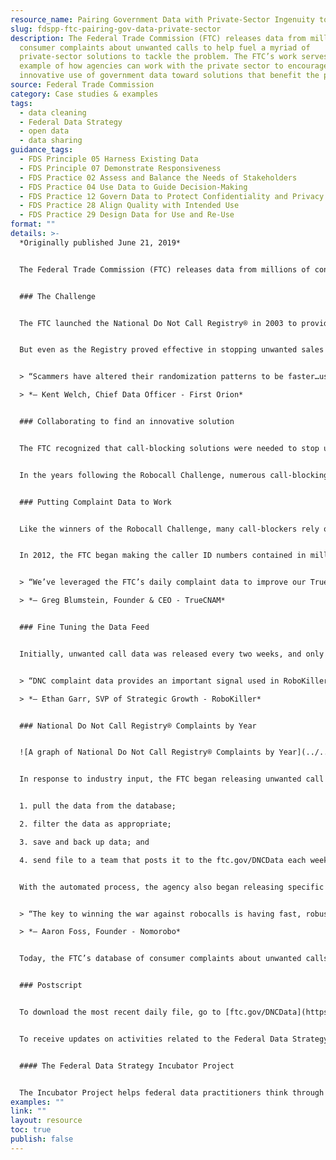 ```yaml
---
resource_name: Pairing Government Data with Private-Sector Ingenuity to Take on Unwanted Calls
slug: fdspp-ftc-pairing-gov-data-private-sector
description: The Federal Trade Commission (FTC) releases data from millions of
  consumer complaints about unwanted calls to help fuel a myriad of
  private-sector solutions to tackle the problem. The FTC’s work serves as an
  example of how agencies can work with the private sector to encourage the
  innovative use of government data toward solutions that benefit the public.
source: Federal Trade Commission
category: Case studies & examples
tags:
  - data cleaning
  - Federal Data Strategy
  - open data
  - data sharing
guidance_tags:
  - FDS Principle 05 Harness Existing Data
  - FDS Principle 07 Demonstrate Responsiveness
  - FDS Practice 02 Assess and Balance the Needs of Stakeholders
  - FDS Practice 04 Use Data to Guide Decision-Making
  - FDS Practice 12 Govern Data to Protect Confidentiality and Privacy
  - FDS Practice 28 Align Quality with Intended Use
  - FDS Practice 29 Design Data for Use and Re-Use
format: ""
details: >-
  *Originally published June 21, 2019*


  The Federal Trade Commission (FTC) releases data from millions of consumer complaints about unwanted calls to help fuel a myriad of private-sector solutions to tackle the problem. By listening closely to the needs of companies working on call-blocking solutions, the agency optimized the timing and content of data releases to enhance the efficacy of these tools. The FTC’s work serves as an example of how agencies can work with the private sector to encourage the innovative use of government data toward solutions that benefit the public.


  ### The Challenge


  The FTC launched the National Do Not Call Registry® in 2003 to provide an easy and efficient way for consumers to tell companies they do not want to receive most live telemarketing sales calls. The FTC’s Robocall Rule, which went into effect on September 1, 2009, prohibits telemarketers from using pre-recorded messages to contact consumers, they have previously authorized them in writing to call. Telemarketers and sellers must remove numbers added to the Registry database from their call lists or face steep fines. About 235 million telephone numbers are currently registered, and nearly 18,000 organizations accessed the Registry last year.


  But even as the Registry proved effective in stopping unwanted sales calls by compliant companies, the advance of new telecommunications technologies began to make it possible for scammers and illegal telemarketers to easily call people from anywhere in the world at very little cost. In the year following the Registry’s launch, the FTC received about 580,000 complaints about unwanted calls, and by 2012 that number had soared to 3.8 million.


  > “Scammers have altered their randomization patterns to be faster…using more numbers with fewer calls for example. To combat this, the industry needs to use many data points to make decisions about call activity. As a component of analytics and machine learning, user feedback (complaints) can be very useful as hints as to what might be going on for a given phone number. However, that information has to be captured quickly and ingested into the various solutions as soon as possible to be effective. Moving from monthly to daily makes a big difference.”  

  > *— Kent Welch, Chief Data Officer - First Orion*


  ### Collaborating to find an innovative solution


  The FTC recognized that call-blocking solutions were needed to stop unwanted calls from those who intentionally disregard the Registry to defraud consumers. In 2012, the agency organized the Robocall Challenge contest to help solve the problem by spurring innovation it the marketplace. The two winners, selected from nearly 800 submissions, proposed using automated algorithms that identify and block “spam” callers.


  In the years following the Robocall Challenge, numerous call-blocking solutions entered the market. FTC announced several more technology challenges targeted at illegal robocalls and other unwanted calls, while continuing to engage with technologists and private-sector innovators working to find solutions. Without promoting any specific solution, the FTC’s outreach and consumer education teams worked to raise consumer awareness of the availability of these tools.


  ### Putting Complaint Data to Work


  Like the winners of the Robocall Challenge, many call-blockers rely on carefully calibrated algorithms to make sure people get the calls they want and not the ones they don’t. They use “blacklists” – databases of telephone numbers that have received significant consumer complaints – as a way to determine which calls should be blocked or flagged before they reach consumers’ phones.


  In 2012, the FTC began making the caller ID numbers contained in millions of unwanted call complaints available for use by call-blockers. This was an unconventional move – the FTC collects complaints from the public primarily for investigation and enforcement purposes but did not typically release that information. But agency leadership saw that, just as technological advances were driving the problem of increased unwanted calls, technology would be a critical part of the solution for reducing unwanted calls.


  > “We’ve leveraged the FTC’s daily complaint data to improve our TrueSpam scores which help identify robocallers, telemarketers, scammers, and other un-wanted calls. Specifically, as a relatively large independent data source, the FTC’s data has assisted us in validating new data sources, methods and algorithms, and helped us improve our real-time robocall detection methods.”  

  > *— Greg Blumstein, Founder & CEO - TrueCNAM*


  ### Fine Tuning the Data Feed


  Initially, unwanted call data was released every two weeks, and only the date of the unwanted call and the originating phone number was released. However, through continued dialogue with call-blocking companies, the agency learned that more data was needed and with much greater frequency. The FTC’s bi-weekly data releases became insufficient for call blockers to optimize their algorithms. Fraudsters had learned to evade call blocking by switching phone numbers frequently – using a number for just days or even just hours. Call blockers needed to match this pace but risked blocking legitimate numbers. With more information about the calls, they could become more aggressive in blocking calls without a corresponding increase in false positives.


  > “DNC complaint data provides an important signal used in RoboKiller’s call blocking algorithm. The spammers continuously update their tactics, so any data the call blocking industry can integrate to improve accuracy is valuable. Complaint data tells a story from the end customers perspective that helps us understand and learn how the telemarketers evolve their methods and messages over time.”  

  > *— Ethan Garr, SVP of Strategic Growth - RoboKiller*


  ### National Do Not Call Registry® Complaints by Year


  ![A graph of National Do Not Call Registry® Complaints by Year](../../assets/media/2019-06-21-image001.png "A graph of National Do Not Call Registry® Complaints by Year")


  In response to industry input, the FTC began releasing unwanted call data each weekday beginning in August 2017. This dramatic improvement in the data’s “speed to market” would not have been possible without tackling bottlenecks in FTC’s data release process. First, the agency granted blanket authority to release specific categories of data on a daily basis. Next, manual work was successfully automated using Python. The following tasks together can now be completed every 24 hours, taking only 20 seconds and requiring minimal human oversight:


  1. pull the data from the database;

  2. filter the data as appropriate;

  3. save and back up data; and

  4. send file to a team that posts it to the ftc.gov/DNCData each weekday.


  With the automated process, the agency also began releasing specific categories of data about each complaint to provide richer detail than before. The consumer’s city and state and an indicator of whether the call was a robocall were relatively simple additions to the data released. But call blockers also needed an entirely new field identifying the subject matter of the call. Adding a new field to a consumer-facing form generally requires potentially costly corresponding changes to the back end of a database. FTC’s data analysts experimented in a newly available analytics sandbox to arrive at a creative solution to collect and store this information without any changes to the back end. Their code, again written in Python, appends data collected in a new dropdown field in the complaint form to an existing general comments field in the back end of the database. The data are then automatically isolated and extracted as part of the daily data pull. This solution is estimated to have saved the agency tens of thousands of dollars.


  > “The key to winning the war against robocalls is having fast, robust data. Having daily access to the FTC's DNC complaint data with no strings attached provides a huge benefit to the entire robocall blocking industry.”  

  > *— Aaron Foss, Founder - Nomorobo*


  Today, the FTC’s database of consumer complaints about unwanted calls is the most robust in the country. In 2018 alone, the FTC received 5.8 million complaints from consumers about unwanted calls, and about 65 percent were robocalls (defined under FTC rules as calls using prerecorded messages). Industry members have noted that FTC data are tremendously important in helping them to adapt their detection and blocking algorithms in real-time. By giving call-blockers the ability to rapidly incorporate these data into their solutions, the FTC has converted consumer complaints into fuel for industry solutions aimed at solving the problem. There are a multitude of call blocking apps, devices, and built-in services to block calls in the marketplace today. There is more work to be done, but public sector data paired with private sector ingenuity is working to stem the tide.


  ### Postscript


  To download the most recent daily file, go to [ftc.gov/DNCData](https://www.ftc.gov/DNCData). To learn more about FTC open data sets go to [data.gov](https://catalog.data.gov/organization/federal-trade-commission).


  To receive updates on activities related to the Federal Data Strategy, please [sign up for the newsletter](https://public.govdelivery.com/accounts/USGSA/subscribers/new?topic_id=USGSA_756).


  #### The Federal Data Strategy Incubator Project


  The Incubator Project helps federal data practitioners think through how to improve government services, enabling the public to get the most out of federal data. This Proof Point and others will highlight the many successes and challenges data innovators face every day, revealing valuable lessons learned to share with data practitioners throughout government.
examples: ""
link: ""
layout: resource
toc: true
publish: false
---
```

